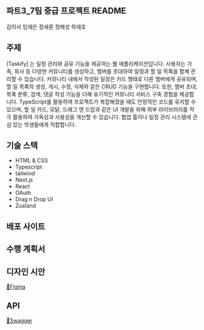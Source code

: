 ## 파트3_7팀 중급 프로젝트 README

김이서
임재은
정새론
정해성
하재호

## 주제

[Taskify] 는 일정 관리와 공유 기능을 제공하는 웹 애플리케이션입니다. 사용자는 가족, 회사 등 다양한 커뮤니티를 생성하고, 멤버를 초대하여 일정과 할 일 목록을 함께 관리할 수 있습니다. 커뮤니티 내에서 작성된 일정은 카드 형태로 다른 멤버에게 공유되며, 할 일 목록의 생성, 게시, 수정, 삭제와 같은 CRUD 기능을 구현합니다. 또한, 멤버 초대, 목록 분류, 검색, 댓글 작성 기능을 더해 유기적인 커뮤니티 서비스 구축 경험을 제공합니다. TypeScript를 활용하여 프로젝트가 복잡해졌을 때도 안정적인 코드를 유지할 수 있으며, 할 일 카드, 모달, 드래그 앤 드랍과 같은 UI 개발을 위해 외부 라이브러리를 적극 활용하여 가독성과 사용성을 개선할 수 있습니다.
협업 툴이나 일정 관리 시스템에 관심 있는 학생들에게 적합합니다.

## 기술 스택

- HTML & CSS
- Typescript
- tailwind
- Next.js
- React
- OAuth
- Drag n Drop UI
- Zustand
  
## 배포 사이트

## 수행 계획서

## 디자인 시안

[🔗Figma](https://www.figma.com/design/duRdnTqTeenOrKYOX1Byk6/-BBB-Taskify?node-id=109-2344&t=Y5cFb9F8Lde5Z6u4-0)

## API

[🔗Swagger](https://sp-taskify-api.vercel.app/docs/#/)

